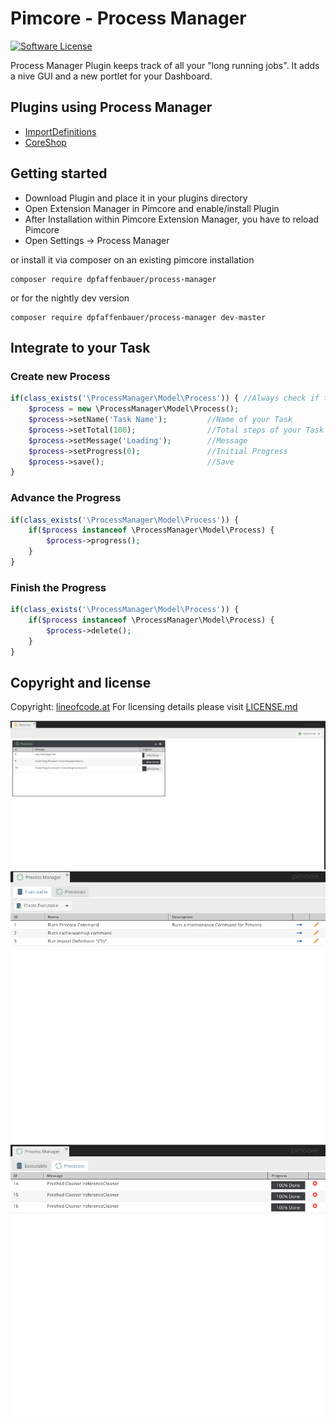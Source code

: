 # Pimcore - Process Manager

[![Software License](https://img.shields.io/badge/license-GPLv3-brightgreen.svg?style=flat)](LICENSE.md)

Process Manager Plugin keeps track of all your "long running jobs". It adds a nive GUI and a new portlet for your Dashboard.

## Plugins using Process Manager

 - [ImportDefinitions](https://github.com/w-vision/ImportDefinitions)
 - [CoreShop](https://github.com/CoreShop/CoreShop)

## Getting started

* Download Plugin and place it in your plugins directory
* Open Extension Manager in Pimcore and enable/install Plugin
* After Installation within Pimcore Extension Manager, you have to reload Pimcore
* Open Settings -> Process Manager

or install it via composer on an existing pimcore installation

```
composer require dpfaffenbauer/process-manager
```

or for the nightly dev version

```
composer require dpfaffenbauer/process-manager dev-master
```

## Integrate to your Task

### Create new Process

```php
if(class_exists('\ProcessManager\Model\Process')) { //Always check if the plugin is installed
    $process = new \ProcessManager\Model\Process();
    $process->setName('Task Name');         //Name of your Task
    $process->setTotal(100);                //Total steps of your Task
    $process->setMessage('Loading');        //Message
    $process->setProgress(0);               //Initial Progress
    $process->save();                       //Save
}
```

### Advance the Progress

```php
if(class_exists('\ProcessManager\Model\Process')) {
    if($process instanceof \ProcessManager\Model\Process) {
        $process->progress();
    }
}
```

### Finish the Progress

```php
if(class_exists('\ProcessManager\Model\Process')) {
    if($process instanceof \ProcessManager\Model\Process) {
        $process->delete();
    }
}
```


## Copyright and license 
Copyright: [lineofcode.at](http://www.lineofcode.at)
For licensing details please visit [LICENSE.md](LICENSE.md)

![Interface](docs/portlet.png)
![Interface](docs/executables.png)
![Interface](docs/panel.png)
